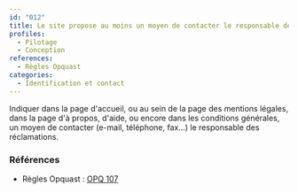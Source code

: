 ```yaml
---
id: "012"
title: Le site propose au moins un moyen de contacter le responsable des réclamations.
profiles:
  - Pilotage
  - Conception
references:
  - Règles Opquast
categories:
  - Identification et contact
---
```


Indiquer dans la page d'accueil, ou au sein de la page des mentions légales, dans la page d'à propos, d'aide, ou encore dans les conditions générales, un moyen de contacter (e-mail, téléphone, fax…) le responsable des réclamations.

### Références

* Règles Opquast : [OPQ 107](https://checklists.opquast.com/fr/assurance-qualite-web/le-site-propose-au-moins-un-moyen-de-contacter-le-responsable-des-reclamations)
